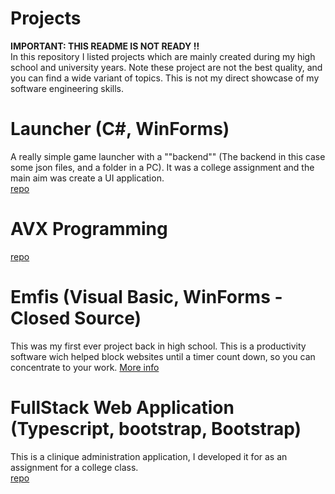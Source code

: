 # Projects
**IMPORTANT: THIS README IS NOT READY !!** <br />
In this repository I listed projects which are mainly created during my high school and university years. Note these project are not the best quality, and you can find a wide variant of topics. This is not my direct showcase of my software engineering skills.

# Launcher (C#, WinForms)
A really simple game launcher with a ""backend"" (The backend in this case some json files, and a folder in a PC). It was a college assignment and the main aim was create a UI application. <br>
[repo](https://github.com/martonban/Launcher)

# AVX Programming
[repo](https://github.com/martonban/AVX_Programing_Uni)

# Emfis (Visual Basic, WinForms - Closed Source)
This was my first ever project back in high school. This is a productivity software wich helped block websites until a timer count down, so you can concentrate to your work. [More info](https://github.com/martonban/Emfis)

# FullStack Web Application (Typescript, bootstrap, Bootstrap)
This is a clinique administration application, I developed it for as an assignment for a college class. <br>
[repo](https://github.com/martonban/FullStackWebAppUniAssignment)
